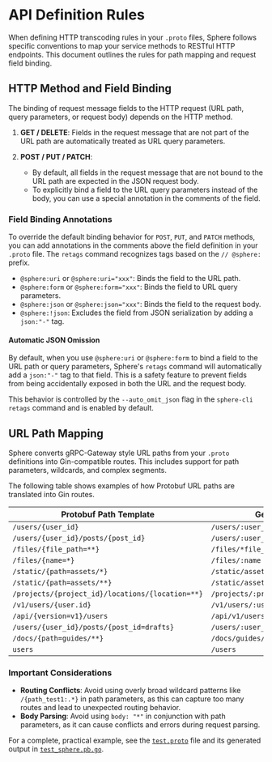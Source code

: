 # API Definition Rules

When defining HTTP transcoding rules in your `.proto` files, Sphere follows specific conventions to map your service methods to RESTful HTTP endpoints. This document outlines the rules for path mapping and request field binding.

## HTTP Method and Field Binding

The binding of request message fields to the HTTP request (URL path, query parameters, or request body) depends on the HTTP method.

1.  **GET / DELETE**: Fields in the request message that are not part of the URL path are automatically treated as URL query parameters.

2.  **POST / PUT / PATCH**:
    *   By default, all fields in the request message that are not bound to the URL path are expected in the JSON request body.
    *   To explicitly bind a field to the URL query parameters instead of the body, you can use a special annotation in the comments of the field.

### Field Binding Annotations

To override the default binding behavior for `POST`, `PUT`, and `PATCH` methods, you can add annotations in the comments
above the field definition in your `.proto` file. The `retags` command recognizes tags based on the `// @sphere:`
prefix.

* `@sphere:uri` or `@sphere:uri="xxx"`: Binds the field to the URL path.
* `@sphere:form` or `@sphere:form="xxx"`: Binds the field to URL query parameters.
* `@sphere:json` or `@sphere:json="xxx"`: Binds the field to the request body.
* `@sphere:!json`: Excludes the field from JSON serialization by adding a `json:"-"` tag.

#### Automatic JSON Omission

By default, when you use `@sphere:uri` or `@sphere:form` to bind a field to the URL path or query parameters, Sphere's
`retags` command will automatically add a `json:"-"` tag to that field. This is a safety feature to prevent fields from
being accidentally exposed in both the URL and the request body.

This behavior is controlled by the `--auto_omit_json` flag in the `sphere-cli retags` command and is enabled by default.

## URL Path Mapping

Sphere converts gRPC-Gateway style URL paths from your `.proto` definitions into Gin-compatible routes. This includes support for path parameters, wildcards, and complex segments.

The following table shows examples of how Protobuf URL paths are translated into Gin routes.

| Protobuf Path Template                           | Generated Gin Route                         |
|--------------------------------------------------|---------------------------------------------|
| `/users/{user_id}`                               | `/users/:user_id`                           |
| `/users/{user_id}/posts/{post_id}`               | `/users/:user_id/posts/:post_id`            |
| `/files/{file_path=**}`                          | `/files/*file_path`                         |
| `/files/{name=*}`                                | `/files/:name`                              |
| `/static/{path=assets/*}`                        | `/static/assets/:path`                      |
| `/static/{path=assets/**}`                       | `/static/assets/*path`                      |
| `/projects/{project_id}/locations/{location=**}` | `/projects/:project_id/locations/*location` |
| `/v1/users/{user.id}`                            | `/v1/users/:user_id`                        |
| `/api/{version=v1}/users`                        | `/api/v1/users`                             |
| `/users/{user_id}/posts/{post_id=drafts}`        | `/users/:user_id/posts/drafts`              |
| `/docs/{path=guides/**}`                         | `/docs/guides/*path`                        |
| `users`                                          | `/users`                                    |

### Important Considerations

*   **Routing Conflicts**: Avoid using overly broad wildcard patterns like `/{path_test1:.*}` in path parameters, as this can capture too many routes and lead to unexpected routing behavior.
*   **Body Parsing**: Avoid using `body: "*"` in conjunction with path parameters, as it can cause conflicts and errors during request parsing.

For a complete, practical example, see the [`test.proto`](../proto/shared/v1/test.proto) file and its generated output in [`test_sphere.pb.go`](../api/shared/v1/test_sphere.pb.go).
